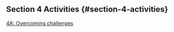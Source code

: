 ## Section 4 Activities {#section-4-activities}

[4A: Overcoming challenges](#4a-overcoming-challenges)

